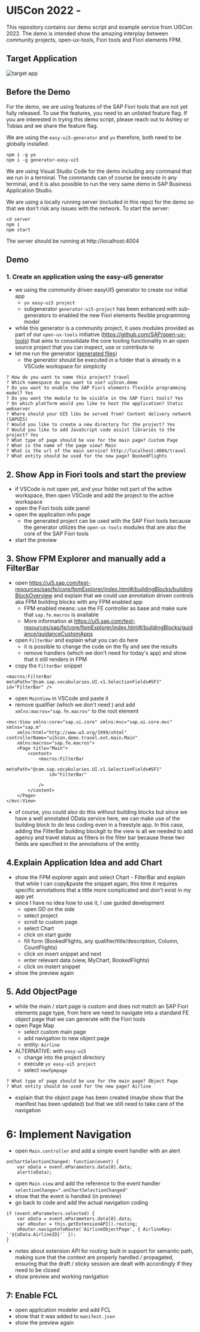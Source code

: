 # UI5Con 2022 - 

This repository contains our demo script and example service from UI5Con 2022. The demo is intended show the amazing interplay between community projects, open-ux-tools, Fiori tools and Fiori elements FPM.

## Target Application
![target app](./wireframes.jpg)

## Before the Demo
For the demo, we are using features of the SAP Fiori tools that are not yet fully released. To use the features, you need to an unlisted feature flag. If you are interested in trying this demo script, please reach out to Ashley or Tobias and we share the feature flag.

We are using the `easy-ui5-generator` and `yo` therefore, both need to be globally installed.
```
npm i -g yo
npm i -g generator-easy-ui5
```

We are using Visual Studio Code for the demo including any command that we run in a terminal. The commands can of course be execute in any terminal, and it is also possible to run the very same demo in SAP Business Application Studio.

We are using a locally running server (included in this repo) for the demo so that we don't risk any issues with the network. To start the server:
```
cd server
npm i
npm start
```
The server should be running at http://localhost:4004

## Demo

### 1. Create an application using the easy-ui5 generator
* we using the community driven easyUI5 generator to create our initial app
   * `yo easy-ui5 project`
   * subgenerator `generator-ui5-project` has been enhanced with sub-generators to enabled the new Fiori elements flexible programming model
* while this generator is a community project, it uses modules provided as part of our `open-ux-tools` initiative (https://github.com/SAP/open-ux-tools) that aims to consolidate the core tooling functionality in an open source project that you can inspect, use or contribute to
* let me run the generator ([generated files](https://github.tools.sap/I821846/ui5con/pull/1/files))
    * the generator should be executed in a folder that is already in a VSCode workspace for simplicity
```
? How do you want to name this project? travel
? Which namespace do you want to use? ui5con.demo
? Do you want to enable the SAP Fiori elements flexible programming model? Yes
? Do you want the module to be visible in the SAP Fiori tools? Yes
? On which platform would you like to host the application? Static webserver
? Where should your UI5 libs be served from? Content delivery network (SAPUI5)
? Would you like to create a new directory for the project? Yes
? Would you like to add JavaScript code assist libraries to the project? Yes
? What type of page should be use for the main page? Custom Page
? What is the name of the page view? Main
? What is the url of the main service? http://localhost:4004/travel
? What entity should be used for the new page? BookedFlights
```
## 2. Show App in Fiori tools and start the preview
* if VSCode is not open yet, and your folder not part of the active workspace, then open VSCode and add the project to the active workspace
* open the Fiori tools side panel
* open the application info page
    * the generated project can be used with the SAP Fiori tools because the generator utilizes the `open-ux-tools` modules that are also the core of the SAP Fiori tools
* start the preview

## 3. Show FPM Explorer and manually add a FilterBar
* open https://ui5.sap.com/test-resources/sap/fe/core/fpmExplorer/index.html#/buildingBlocks/buildingBlockOverview and explain that we could use annotation driven controls aka FPM building blocks with any FPM enabled app
    * FPM enabled means: use the FE controller as base and make sure that `sap.fe.macros` is available
    * More information at https://ui5.sap.com/test-resources/sap/fe/core/fpmExplorer/index.html#/buildingBlocks/guidance/guidanceCustomApps
* open `FilterBar` and explain what you can do here
    * it is possible to change the code on the fly and see the results
    * remove handlers (which we don't need for today's app) and show that it still renders in FPM
* copy the `FilterBar` snippet
```
<macros:FilterBar metaPath="@com.sap.vocabularies.UI.v1.SelectionFields#SF1" id="FilterBar" />
```
* open `MainView` in VSCode and paste it
* remove qualifier (which we don't need ) and add `xmlns:macros="sap.fe.macros"` to the root element
```
<mvc:View xmlns:core="sap.ui.core" xmlns:mvc="sap.ui.core.mvc" xmlns="sap.m"
    xmlns:html="http://www.w3.org/1999/xhtml" controllerName="ui5con.demo.travel.ext.main.Main" 
    xmlns:macros="sap.fe.macros">
    <Page title="Main">
        <content>
            <macros:FilterBar
				metaPath="@com.sap.vocabularies.UI.v1.SelectionFields#SF1"
				id="FilterBar"
				
			/>
        </content>
    </Page>
</mvc:View>
```

* of course, you could also do this without building blocks but since we have a well annotated OData service here, we can make use of the building block to do less coding even in a freestyle app. In this case, adding the FilterBar building blockgit to the view is all we needed to add agency and travel status as filters in the filter bar because these two fields are specified in the annotations of the entity.

## 4.Explain Application Idea and add Chart
* show the FPM explorer again and select Chart - FilterBar and explain that while I can copy&paste the snippet again, this time it requires specific annotations that a little more complicated and don't exist in my app yet
* since I have no idea how to use it, I use guided development
    * open GD on the side
    * select project
    * scroll to custom page
    * select Chart
    * click on start guide
    * fill form (BookedFlights, any qualifier/title/description, Column, CountFlights)
    * click on insert snippet and next
    * enter relevant data (view, MyChart, BookedFlights)
    * click on instert snippet
* show the preview again

## 5. Add ObjectPage 
* while the main / start page is custom and does not match an SAP Fiori elements page type, from here we need to navigate into a standard FE object page that we can generate with the Fiori tools
* open Page Map
    * select custom main page
    * add navigation to new object page
    * entity: `Airline`
* ALTERNATIVE: with `easy-ui5`
    * change into the project directory
    * execute `yo easy-ui5 project`
    * select `newfpmpage`
```
? What type of page should be use for the main page? Object Page
? What entity should be used for the new page? Airline
```
* explain that the object page has been created (maybe show that the manifest has been updated) but that we still need to take care of the navigation

# 6: Implement Navigation
* open `Main.controller` and add a simple event handler with an alert
```
onChartSelectionChanged: function(event) {
    var oData = event.mParameters.data[0].data;
    alert(oData);
```
* open `Main.view` and add the reference to the event handler `selectionChange=".onChartSelectionChanged"`
* show that the event is handled (in preview)
* go back to code and add the actual navigation coding
```
if (event.mParameters.selected) {
    var oData = event.mParameters.data[0].data;
    var oRouter = this.getExtensionAPI().routing;
    oRouter.navigateToRoute('AirlineObjectPage', { AirlineKey: `'${oData.AirlineID}'` });
}
```
* notes about extension API for routing: built in support for semantic path, making sure that the context are properly handled / propagated, ensuring that the draft / sticky session are dealt with accordingly if they need to be closed
* show preview and working navigation

## 7: Enable FCL
* open application modeler and add FCL
* show that it was added to `manifest.json`
* show the preview again

